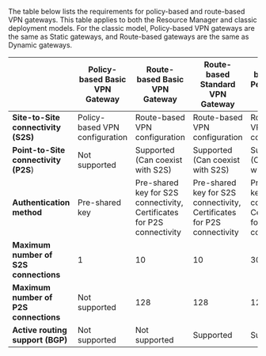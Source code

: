The table below lists the requirements for policy-based and route-based VPN gateways. This table applies to both the Resource Manager and classic deployment models. For the classic model, Policy-based VPN gateways are the same as Static gateways, and Route-based gateways are the same as Dynamic gateways.

|  | **Policy-based Basic VPN Gateway** | **Route-based Basic VPN Gateway** | **Route-based Standard VPN Gateway** | **Route-based High Performance VPN Gateway** |
| --- | --- | --- | --- | --- |
| **Site-to-Site connectivity   (S2S)** |Policy-based VPN configuration |Route-based VPN configuration |Route-based VPN configuration |Route-based VPN configuration |
| **Point-to-Site connectivity (P2S**) |Not supported |Supported (Can coexist with S2S) |Supported (Can coexist with S2S) |Supported (Can coexist with S2S) |
| **Authentication method** |Pre-shared key |Pre-shared key for S2S connectivity, Certificates for P2S connectivity |Pre-shared key for S2S connectivity, Certificates for P2S connectivity |Pre-shared key for S2S connectivity, Certificates for P2S connectivity |
| **Maximum number of S2S connections** |1 |10 |10 |30 |
| **Maximum number of P2S connections** |Not supported |128 |128 |128 |
| **Active routing support (BGP)** |Not supported |Not supported |Supported |Supported |

